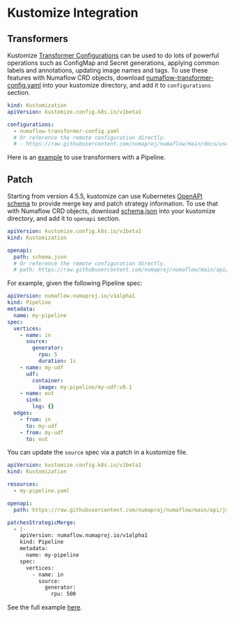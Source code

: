 # Kustomize Integration

## Transformers

Kustomize [Transformer Configurations](https://github.com/kubernetes-sigs/kustomize/tree/master/examples/transformerconfigs) can be used to do lots of powerful operations such as ConfigMap and Secret generations, applying common labels and annotations, updating image names and tags. To use these features with Numaflow CRD objects, download [numaflow-transformer-config.yaml](numaflow-transformer-config.yaml) into your kustomize directory, and add it to `configurations` section.

```yaml
kind: Kustomization
apiVersion: kustomize.config.k8s.io/v1beta1

configurations:
  - numaflow-transformer-config.yaml
  # Or reference the remote configuration directly.
  # - https://raw.githubusercontent.com/numaproj/numaflow/main/docs/user-guide/reference/kustomize/numaflow-transformer-config.yaml
```

Here is an [example](https://github.com/numaproj/numaflow/tree/main/docs/user-guide/reference/kustomize/examples/transformer) to use transformers with a Pipeline.

## Patch

Starting from version 4.5.5, kustomize can use Kubernetes [OpenAPI schema](https://kubectl.docs.kubernetes.io/references/kustomize/kustomization/openapi/) to provide merge key and patch strategy information. To use that with Numaflow CRD objects, download [schema.json](https://raw.githubusercontent.com/numaproj/numaflow/main/api/json-schema/schema.json) into your kustomize directory, and add it to `openapi` section.

```yaml
apiVersion: kustomize.config.k8s.io/v1beta1
kind: Kustomization

openapi:
  path: schema.json
  # Or reference the remote configuration directly.
  # path: https://raw.githubusercontent.com/numaproj/numaflow/main/api/json-schema/schema.json
```

For example, given the following Pipeline spec:

```yaml
apiVersion: numaflow.numaproj.io/v1alpha1
kind: Pipeline
metadata:
  name: my-pipeline
spec:
  vertices:
    - name: in
      source:
        generator:
          rpu: 5
          duration: 1s
    - name: my-udf
      udf:
        container:
          image: my-pipeline/my-udf:v0.1
    - name: out
      sink:
        log: {}
  edges:
    - from: in
      to: my-udf
    - from: my-udf
      to: out
```

You can update the `source` spec via a patch in a kustomize file.

```yaml
apiVersion: kustomize.config.k8s.io/v1beta1
kind: Kustomization

resources:
  - my-pipeline.yaml

openapi:
  path: https://raw.githubusercontent.com/numaproj/numaflow/main/api/json-schema/schema.json

patchesStrategicMerge:
  - |-
    apiVersion: numaflow.numaproj.io/v1alpha1
    kind: Pipeline
    metadata:
      name: my-pipeline
    spec:
      vertices:
        - name: in
          source:
            generator:
              rpu: 500
```

See the full example [here](https://github.com/numaproj/numaflow/tree/main/docs/user-guide/reference/kustomize/examples/patch).
